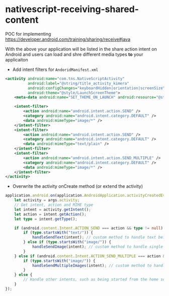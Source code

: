 # nativescript-receiving-shared-content
POC for implementing https://developer.android.com/training/sharing/receive#java

With the above your application will be listed in the share action intent on Android and users can load and shre different media types **to** your applicaiton

- Add intent filters for `AndoridManifest.xml`

```XML
<activity android:name="com.tns.NativeScriptActivity"
          android:label="@string/title_activity_kimera"
          android:configChanges="keyboardHidden|orientation|screenSize"
          android:theme="@style/LaunchScreenTheme">
    <meta-data android:name="SET_THEME_ON_LAUNCH" android:resource="@style/AppTheme" />

    <intent-filter>
        <action android:name="android.intent.action.SEND" />
        <category android:name="android.intent.category.DEFAULT" />
        <data android:mimeType="image/*" />
    </intent-filter>
    <intent-filter>
        <action android:name="android.intent.action.SEND" />
        <category android:name="android.intent.category.DEFAULT" />
        <data android:mimeType="text/plain" />
    </intent-filter>
    <intent-filter>
        <action android:name="android.intent.action.SEND_MULTIPLE" />
        <category android:name="android.intent.category.DEFAULT" />
        <data android:mimeType="image/*" />
    </intent-filter>
</activity>
```

- Overwrite the activity onCreate method (or extend the activity)

```TypeScript
application.android.on(application.AndroidApplication.activityCreatedEvent, function (args) {
    let activity = args.activity;
    // Get intent, action and MIME type
    let intent = activity.getIntent();
    let action = intent.getAction();
    let type = intent.getType();

    if (android.content.Intent.ACTION_SEND === action && type != null) {
        if (type.startsWith("text/")) {
            handleSendText(intent); // custom method to handle text being sent
        } else if (type.startsWith("image/")) {
            handleSendImage(intent); // custom method to handle single image being sent
        }
    } else if (android.content.Intent.ACTION_SEND_MULTIPLE === action && type != null) {
        if (type.startsWith("image/")) {
            handleSendMultipleImages(intent); // custom method to handle multiple images being sent
        }
    } else {
        // Handle other intents, such as being started from the home screen
    }
});
```